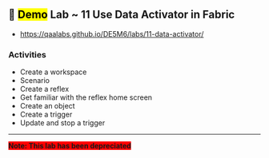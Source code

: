 ## 🧪 <mark>Demo</mark> Lab ~ 11 Use Data Activator in Fabric

- https://qaalabs.github.io/DE5M6/labs/11-data-activator/

### Activities

- Create a workspace
- Scenario
- Create a reflex
- Get familiar with the reflex home screen
- Create an object
- Create a trigger
- Update and stop a trigger

<hr>

<span style="background-color: red;">**Note: This lab has been depreciated**</span>
